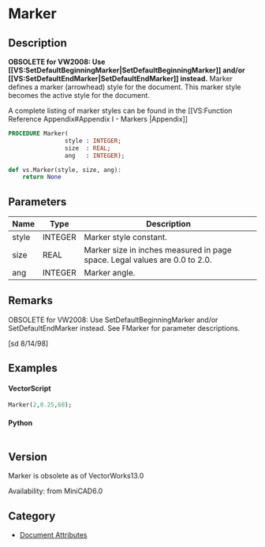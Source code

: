 # Marker

## Description
<b>OBSOLETE for VW2008: Use [[VS:SetDefaultBeginningMarker|SetDefaultBeginningMarker]] and/or [[VS:SetDefaultEndMarker|SetDefaultEndMarker]] instead.</b>
Marker defines a marker (arrowhead) style for the document. This marker style becomes the active style for the document.

A complete listing of marker styles can be found in the [[VS:Function Reference Appendix#Appendix I - Markers |Appendix]]

```pascal
PROCEDURE Marker(
				style : INTEGER;
				size  : REAL;
				ang   : INTEGER);
```

```python
def vs.Marker(style, size, ang):
    return None
```

## Parameters
|Name|Type|Description|
|---|---|---|
|style|INTEGER|Marker style constant.|
|size|REAL|Marker size in inches measured in page space.  Legal values are 0.0 to 2.0.|
|ang|INTEGER|Marker angle.|

## Remarks
OBSOLETE for VW2008: Use SetDefaultBeginningMarker and/or SetDefaultEndMarker instead.
See FMarker for parameter descriptions.

[sd 8/14/98]

## Examples
#### VectorScript ####
```pascal
Marker(2,0.25,60);
```
#### Python ####
```python

```

## Version
Marker is obsolete as of VectorWorks13.0<P>


Availability: from MiniCAD6.0

## Category
* [Document Attributes](../Categories/Document%20Attributes.md)
